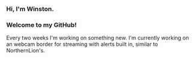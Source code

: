 ### Hi, I'm Winston.
### Welcome to my GitHub!

Every two weeks I'm working on something new. I'm currently working on an webcam border for streaming with alerts built in, similar to NorthernLion's.
